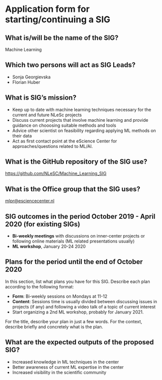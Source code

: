 # Application form for starting/continuing a SIG

## What is/will be the name of the SIG?
<!--  Pick a name that reflects the goal of the SIG.
      Make it specific enough to be meaningful,
      but broad enough to give you room  to shift focus when necessary.  -->
Machine Learning

## Which two persons will act as SIG Leads?
<!--  Please make sure to have two SIG leads to reduce bus factor.
      SIG leads are allowed to write the hours dedicated to organizing
      SIG activities under the R&D budget. Please mention in the notes the
      name of your SIG:
        Account: 000104
        Project: 000104
        Hour type: 00071
        Notes: Hours for X SIG
       -->
- Sonja Georgievska
- Florian Huber

## What is SIG’s mission?
<!--  help text goes here  -->
* Keep up to date with machine learning techniques necessary for the current and future NLeSc projects
* Discuss current projects that involve machine learning and provide guidance on chooosing suitable methods and tools
* Advice other scientist on feasibility regarding applying ML methods on their data
* Act as first contact point at the eScience Center for approaches/questions related to ML/AI.

## What is the GitHub repository of the SIG use?
<!--  Please transfer your SIG existing repo to this GitHub organization  -->
https://github.com/NLeSC/Machine_Learning_SIG 

## What is the Office group that the SIG uses?
<!--  help text goes here  -->
mlpr@esciencecenter.nl

## SIG outcomes in the period October 2019 - April 2020 (for existing SIGs)
<!--  As a simple list of activities in this period is enough.  -->
- **Bi-weekly meetings** with discussions on inner-center projects or following online materials (ML related presentations usually)
- **ML workshop**, January 20-24 2020

## Plans for the period until the end of October 2020
<!--  help text goes here  -->
In this section, list what plans you have for this SIG. Describe each plan according to the following format:

- **Form**: Bi-weekly sessions on Mondays at 11-12  
- **Content**: Sessions time is usually divided between discussing issues in projects (if any) and following a video talk of a topic of current interest 
- Start organizing a 2nd ML workshop, probably for January 2021.

For the title, describe your plan in just a few words. For the context, describe briefly and concretely what is the plan.

## What are the expected outputs of the proposed SIG?
<!--  help text goes here  -->
* Increased knowledge in ML techniques in the center
* Better awareness of current ML expertise in the center
* Increased visibility in the scientific community
